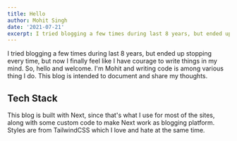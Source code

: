 ```yaml
---
title: Hello
author: Mohit Singh
date: '2021-07-21'
excerpt: I tried blogging a few times during last 8 years, but ended up stopping, but now I finally feel like I have courage to write things in my mind.
---
```


I tried blogging a few times during last 8 years, but ended up stopping every time, but now I finally feel like I have courage to write things in my mind. So, hello and welcome. I'm Mohit and writing code is among various thing I do. This blog is intended to document and share my thoughts.

## Tech Stack

This blog is built with Next, since that's what I use for most of the sites, along with some custom code to make Next work as blogging platform. Styles are from TailwindCSS which I love and hate at the same time.
